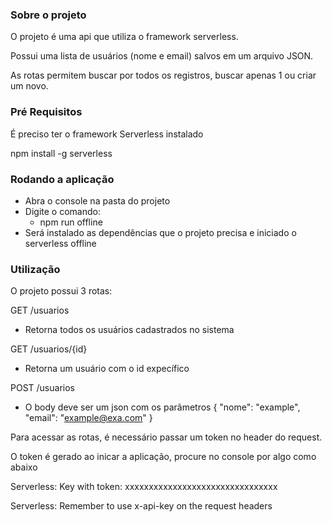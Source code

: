 ### Sobre o projeto
O projeto é uma api que utiliza o framework serverless.

Possui uma lista de usuários (nome e email) salvos em um arquivo JSON.

As rotas permitem buscar por todos os registros, buscar apenas 1 ou criar um novo.

### Pré Requisitos ###
É preciso ter o framework Serverless instalado

npm install -g serverless

### Rodando a aplicação
- Abra o console na pasta do projeto
- Digite o comando:
    - npm run offline
- Será instalado as dependências que o projeto precisa e iniciado o serverless offline

### Utilização
O projeto possui 3 rotas:

GET /usuarios
 - Retorna todos os usuários cadastrados no sistema

GET /usuarios/{id}
 - Retorna um usuário com o id expecífico

POST /usuarios
 - O body deve ser um json com os parâmetros { "nome": "example", "email": "example@exa.com" }

Para acessar as rotas, é necessário passar um token no header do request.

O token é gerado ao inicar a aplicação, procure no console por algo como abaixo

Serverless: Key with token: xxxxxxxxxxxxxxxxxxxxxxxxxxxxxxxx

Serverless: Remember to use x-api-key on the request headers
